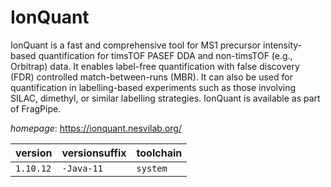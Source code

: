 # IonQuant

IonQuant is a fast and comprehensive tool for MS1 precursor intensity-based  quantification for timsTOF PASEF DDA and non-timsTOF (e.g., Orbitrap) data. It enables label-free  quantification with false discovery (FDR) controlled match-between-runs (MBR). It can also be used  for quantification in labelling-based experiments such as those involving SILAC, dimethyl, or similar  labelling strategies. IonQuant is available as part of FragPipe.

*homepage*: <https://ionquant.nesvilab.org/>

version | versionsuffix | toolchain
--------|---------------|----------
``1.10.12`` | ``-Java-11`` | ``system``
